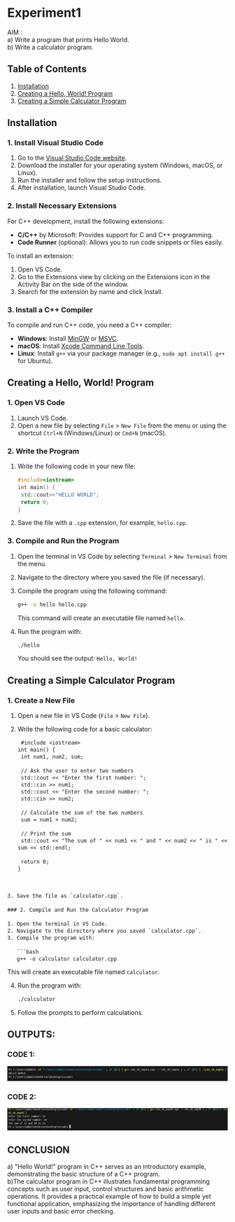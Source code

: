 # Experiment1 <br>

AIM : <BR>
a) Write a program that prints Hello World. <br>
b) Write a calculator program. <br>


## Table of Contents

1. [Installation](#installation)
2. [Creating a Hello, World! Program](#creating-a-hello-world-program)
3. [Creating a Simple Calculator Program](#creating-a-simple-calculator-program)


## Installation

### 1. Install Visual Studio Code

1. Go to the [Visual Studio Code website](https://code.visualstudio.com/).
2. Download the installer for your operating system (Windows, macOS, or Linux).
3. Run the installer and follow the setup instructions.
4. After installation, launch Visual Studio Code.

### 2. Install Necessary Extensions

For C++ development, install the following extensions:
- **C/C++** by Microsoft: Provides support for C and C++ programming.
- **Code Runner** (optional): Allows you to run code snippets or files easily.

To install an extension:
1. Open VS Code.
2. Go to the Extensions view by clicking on the Extensions icon in the Activity Bar on the side of the window.
3. Search for the extension by name and click Install.

### 3. Install a C++ Compiler

To compile and run C++ code, you need a C++ compiler:
- **Windows**: Install [MinGW](https://sourceforge.net/projects/mingw/) or [MSVC](https://visualstudio.microsoft.com/visual-cpp-build-tools/).
- **macOS**: Install [Xcode Command Line Tools](https://developer.apple.com/xcode/features/).
- **Linux**: Install `g++` via your package manager (e.g., `sudo apt install g++` for Ubuntu).

## Creating a Hello, World! Program

### 1. Open VS Code

1. Launch VS Code.
2. Open a new file by selecting `File` > `New File` from the menu or using the shortcut `Ctrl+N` (Windows/Linux) or `Cmd+N` (macOS).

### 2. Write the Program

1. Write the following code in your new file:

   ```cpp
   #include<iostream>
   int main() {
    std::cout<<"HELLO WORLD";
    return 0;
   }
   ```

2. Save the file with a `.cpp` extension, for example, `hello.cpp`.

### 3. Compile and Run the Program

1. Open the terminal in VS Code by selecting `Terminal` > `New Terminal` from the menu.
2. Navigate to the directory where you saved the file (if necessary).
3. Compile the program using the following command:

   ```bash
   g++ -o hello hello.cpp
   ```

   This command will create an executable file named `hello`.

4. Run the program with:

   ```bash
   ./hello
   ```

   You should see the output: `Hello, World!`

## Creating a Simple Calculator Program

### 1. Create a New File

1. Open a new file in VS Code (`File` > `New File`).
2. Write the following code for a basic calculator:

   ```
    #include <iostream>
   int main() {
    int num1, num2, sum;

    // Ask the user to enter two numbers
    std::cout << "Enter the first number: ";
    std::cin >> num1;
    std::cout << "Enter the second number: ";
    std::cin >> num2;

    // Calculate the sum of the two numbers
    sum = num1 + num2;

    // Print the sum
    std::cout << "The sum of " << num1 << " and " << num2 << " is " << sum << std::endl;

    return 0;
   }
```


3. Save the file as `calculator.cpp`.

### 2. Compile and Run the Calculator Program

1. Open the terminal in VS Code.
2. Navigate to the directory where you saved `calculator.cpp`.
3. Compile the program with:

   ```bash
   g++ -o calculator calculator.cpp
   ```

   This will create an executable file named `calculator`.

4. Run the program with:

   ```bash
   ./calculator
   ```

5. Follow the prompts to perform calculations.
## OUTPUTS:
### CODE 1:
![OUTPUT1](https://github.com/sarakanyal03/CDS_Experiment1/blob/main/Screenshot%202024-07-30%20220921.png)
### CODE 2:
![OUTPUT2](https://github.com/sarakanyal03/CDS_Experiment1/blob/main/Screenshot%202024-07-30%20222651.png)

## CONCLUSION
a) "Hello World!" program in C++ serves as an introductory example, demonstrating the basic structure of a C++ program. <br>
b)The calculator program in C++ illustrates fundamental programming concepts such as user input, control structures and basic arithmetic operations. It provides a practical example of how to build a simple yet functional application, emphasizing the importance of handling different user inputs and basic error checking. <br>

